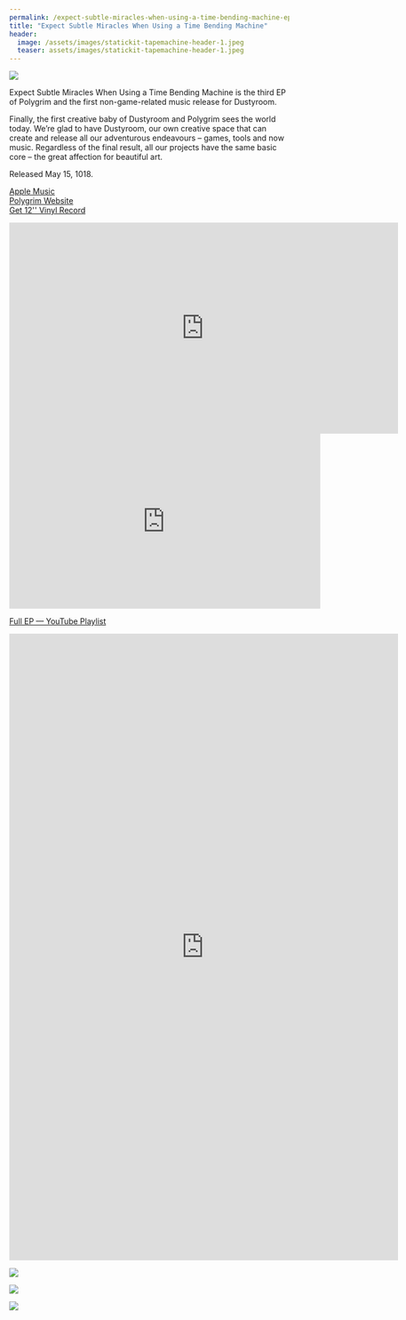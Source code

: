 ```yaml
---
permalink: /expect-subtle-miracles-when-using-a-time-bending-machine-ep/
title: "Expect Subtle Miracles When Using a Time Bending Machine"
header:
  image: /assets/images/statickit-tapemachine-header-1.jpeg
  teaser: assets/images/statickit-tapemachine-header-1.jpeg
---
```


![](https://staging.dustyroom.com/assets/images/dr001_1000x300.jpg)

Expect Subtle Miracles When Using a Time Bending Machine is the third EP of Polygrim and the first non-game-related music release for Dustyroom.  

Finally, the first creative baby of Dustyroom and Polygrim sees the world today. We’re glad to have Dustyroom, our own creative space that can create and release all our adventurous endeavours – games, tools and now music. Regardless of the final result, all our projects have the same basic core – the great affection for beautiful art.  

Released May 15, 1018.

[Apple Music](https://itunes.apple.com/us/album/expect-subtle-miracles-when-using-a-time-bending-machine/1384758502)  
[Polygrim Website](http://polygrimmusic.com/)  
[Get 12'' Vinyl Record](https://polygrim.bandcamp.com/album/expect-subtle-miracles-when-using-a-time-bending-machine)  


<iframe src="https://open.spotify.com/embed?uri=spotify%3Aalbum%3A2lfxi6EMp70aJxpgLXKESZ" width="700" height="380" frameborder="0" allowtransparency="true" allow="encrypted-media"></iframe>

<iframe width="560" height="315" src="https://www.youtube.com/embed/Sn-BSEEvAJo" title="YouTube video player" frameborder="0" allow="accelerometer; autoplay; clipboard-write; encrypted-media; gyroscope; picture-in-picture" allowfullscreen></iframe>

[Full EP — YouTube Playlist](https://youtube.com/playlist?list=PLN96FIkAmGJmWJnLf9bc_tJ8mgKbBWFrV)  

<iframe style="border: 0; width: 700px; height: 1128px;" src="https://bandcamp.com/EmbeddedPlayer/album=3328062732/size=large/bgcol=333333/linkcol=0f91ff/package=3392699485/transparent=true/" seamless><a href="https://polygrim.bandcamp.com/album/expect-subtle-miracles-when-using-a-time-bending-machine">Expect Subtle Miracles When Using a Time Bending Machine by Polygrim</a></iframe>

![](https://staging.dustyroom.com/assets/images/dr001_vinyl-mockup-front.png)  

![](https://staging.dustyroom.com/assets/images/dr001_vinyl-mockup-back.png)  

![](https://staging.dustyroom.com/assets/images/dr001_vinyl-mockup-insert.png)  

  

